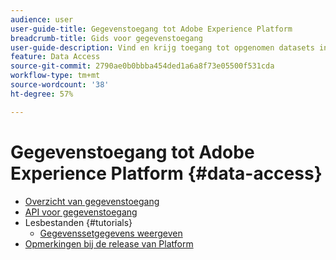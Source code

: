 ```yaml
---
audience: user
user-guide-title: Gegevenstoegang tot Adobe Experience Platform
breadcrumb-title: Gids voor gegevenstoegang
user-guide-description: Vind en krijg toegang tot opgenomen datasets in Experience Platform.
feature: Data Access
source-git-commit: 2790ae0b0bbba454ded1a6a8f73e05500f531cda
workflow-type: tm+mt
source-wordcount: '38'
ht-degree: 57%

---
```



# Gegevenstoegang tot Adobe Experience Platform {#data-access}

- [Overzicht van gegevenstoegang](home.md)
- [API voor gegevenstoegang](api.md)
- Lesbestanden {#tutorials}
   - [Gegevenssetgegevens weergeven](tutorials/dataset-data.md)
- [Opmerkingen bij de release van Platform](https://www.adobe.com/go/platform-release-notes-en)